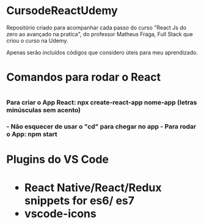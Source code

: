 # CursodeReactUdemy
Repositório criado para acompanhar cada passo do curso "React Js do zero ao avançado na pratica", do professor Matheus Fraga, Full Stack que criou o curso na Udemy. 

Apenas serão incluídos códigos que considero úteis para meu aprendizado.

<h1>Comandos para rodar o React<h1>

<h3>Para criar o App React: npx create-react-app nome-app (letras minúsculas sem acento)<h3>
- Não esquecer de usar o "cd" para chegar no app
- Para rodar o App: npm start

<h1>Plugins do VS Code<h1>

- React Native/React/Redux snippets for es6/
es7
- vscode-icons